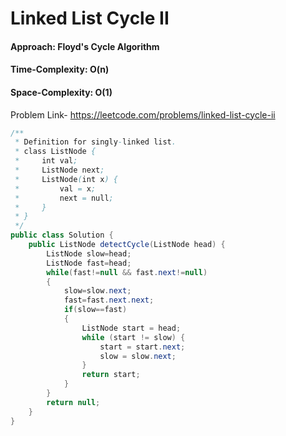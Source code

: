 # Linked List Cycle II

#### Approach: Floyd's Cycle Algorithm
#### Time-Complexity: O(n)
#### Space-Complexity: O(1)

Problem Link- https://leetcode.com/problems/linked-list-cycle-ii

```java
/**
 * Definition for singly-linked list.
 * class ListNode {
 *     int val;
 *     ListNode next;
 *     ListNode(int x) {
 *         val = x;
 *         next = null;
 *     }
 * }
 */
public class Solution {
    public ListNode detectCycle(ListNode head) {
        ListNode slow=head;
        ListNode fast=head;
        while(fast!=null && fast.next!=null)
        {
            slow=slow.next;
            fast=fast.next.next;
            if(slow==fast)
            {
                ListNode start = head;
                while (start != slow) {
                    start = start.next;
                    slow = slow.next;
                }
                return start;
            }
        }
        return null;
    }
}
``` 
